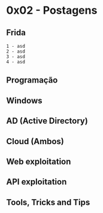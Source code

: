 # 0x02 - Postagens

## Frida

``1 - asd``<br>
``2 - asd``<br>
``3 - asd``<br>
``4 - asd``

## Programação

## Windows

## AD (Active Directory)

## Cloud (Ambos)

## Web exploitation

## API exploitation

## Tools, Tricks and Tips
